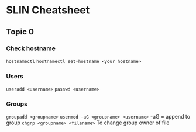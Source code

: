 # SLIN Cheatsheet

## Topic 0

### Check hostname
`hostnamectl`
`hostnamectl set-hostname <your hostname>`

### Users
`useradd <username>`
`passwd <username>`

### Groups
`groupadd <groupname>`
`usermod -aG <groupname> <username>` -aG = append to group
`chgrp <groupname> <filename>` To change group owner of file

